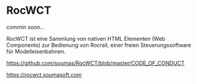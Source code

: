 # RocWCT

commin soon...

RocWCT ist eine Sammlung von nativen HTML Elementen (Web Components) zur Bedienung von Rocrail, einer freien Steuerungssoftware für Modelleisenbahnen.


https://github.com/soumas/RocWCT/blob/master/CODE_OF_CONDUCT

https://rocwct.soumasoft.com

